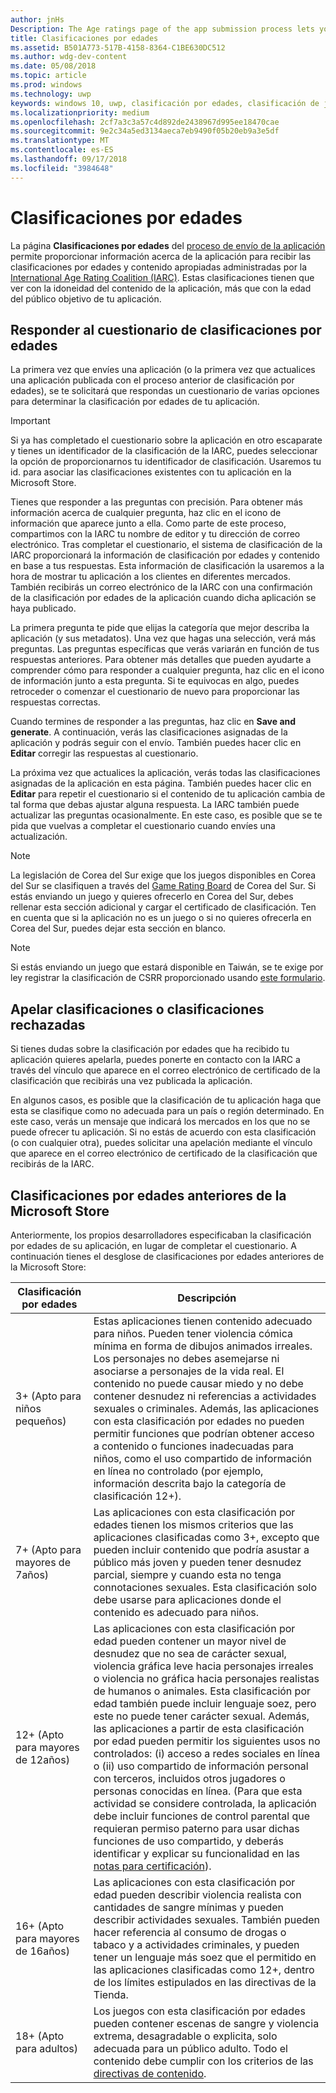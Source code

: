 ```yaml
---
author: jnHs
Description: The Age ratings page of the app submission process lets you provide information about your app so it can receive the appropriate age ratings from the International Age Ratings Coalition (IARC).
title: Clasificaciones por edades
ms.assetid: B501A773-517B-4158-8364-C1BE630DC512
ms.author: wdg-dev-content
ms.date: 05/08/2018
ms.topic: article
ms.prod: windows
ms.technology: uwp
keywords: windows 10, uwp, clasificación por edades, clasificación de juegos, iarc, clasificación, cuestionario, panel de clasificación, clasificación de contenido
ms.localizationpriority: medium
ms.openlocfilehash: 2cf7a3c3a57c4d892de2438967d995ee18470cae
ms.sourcegitcommit: 9e2c34a5ed3134aeca7eb9490f05b20eb9a3e5df
ms.translationtype: MT
ms.contentlocale: es-ES
ms.lasthandoff: 09/17/2018
ms.locfileid: "3984648"
---
```

# <a name="age-ratings"></a>Clasificaciones por edades

La página **Clasificaciones por edades** del [proceso de envío de la aplicación](app-submissions.md) permite proporcionar información acerca de la aplicación para recibir las clasificaciones por edades y contenido apropiadas administradas por la [International Age Rating Coalition (IARC)](http://go.microsoft.com/fwlink/p/?LinkId=716854). Estas clasificaciones tienen que ver con la idoneidad del contenido de la aplicación, más que con la edad del público objetivo de tu aplicación.

## <a name="answering-the-age-ratings-questionnaire"></a>Responder al cuestionario de clasificaciones por edades

La primera vez que envíes una aplicación (o la primera vez que actualices una aplicación publicada con el proceso anterior de clasificación por edades), se te solicitará que respondas un cuestionario de varias opciones para determinar la clasificación por edades de tu aplicación.

> [!IMPORTANT]
> Si ya has completado el cuestionario sobre la aplicación en otro escaparate y tienes un identificador de la clasificación de la IARC, puedes seleccionar la opción de proporcionarnos tu identificador de clasificación. Usaremos tu id. para asociar las clasificaciones existentes con tu aplicación en la Microsoft Store.

Tienes que responder a las preguntas con precisión. Para obtener más información acerca de cualquier pregunta, haz clic en el icono de información que aparece junto a ella. Como parte de este proceso, compartimos con la IARC tu nombre de editor y tu dirección de correo electrónico. Tras completar el cuestionario, el sistema de clasificación de la IARC proporcionará la información de clasificación por edades y contenido en base a tus respuestas. Esta información de clasificación la usaremos a la hora de mostrar tu aplicación a los clientes en diferentes mercados. También recibirás un correo electrónico de la IARC con una confirmación de la clasificación por edades de la aplicación cuando dicha aplicación se haya publicado.

La primera pregunta te pide que elijas la categoría que mejor describa la aplicación (y sus metadatos). Una vez que hagas una selección, verá más preguntas. Las preguntas específicas que verás variarán en función de tus respuestas anteriores. Para obtener más detalles que pueden ayudarte a comprender cómo para responder a cualquier pregunta, haz clic en el icono de información junto a esta pregunta. Si te equivocas en algo, puedes retroceder o comenzar el cuestionario de nuevo para proporcionar las respuestas correctas.

Cuando termines de responder a las preguntas, haz clic en **Save and generate**. A continuación, verás las clasificaciones asignadas de la aplicación y podrás seguir con el envío. También puedes hacer clic en **Editar** corregir las respuestas al cuestionario.

La próxima vez que actualices la aplicación, verás todas las clasificaciones asignadas de la aplicación en esta página. También puedes hacer clic en **Editar** para repetir el cuestionario si el contenido de tu aplicación cambia de tal forma que debas ajustar alguna respuesta. La IARC también puede actualizar las preguntas ocasionalmente. En este caso, es posible que se te pida que vuelvas a completar el cuestionario cuando envíes una actualización.

<span id="boards" />

> [!NOTE]
> La legislación de Corea del Sur exige que los juegos disponibles en Corea del Sur se clasifiquen a través del [Game Rating Board](http://go.microsoft.com/fwlink/p/?LinkId=228256) de Corea del Sur. Si estás enviando un juego y quieres ofrecerlo en Corea del Sur, debes rellenar esta sección adicional y cargar el certificado de clasificación. Ten en cuenta que si la aplicación no es un juego o si no quieres ofrecerla en Corea del Sur, puedes dejar esta sección en blanco.

> [!NOTE]
> Si estás enviando un juego que estará disponible en Taiwán, se te exige por ley registrar la clasificación de CSRR proporcionado usando [este formulario](https://go.microsoft.com/fwlink/?linkid=867281). 

<span id="appeal" />

## <a name="appealing-ratings-or-refused-classifications"></a>Apelar clasificaciones o clasificaciones rechazadas

Si tienes dudas sobre la clasificación por edades que ha recibido tu aplicación quieres apelarla, puedes ponerte en contacto con la IARC a través del vínculo que aparece en el correo electrónico de certificado de la clasificación que recibirás una vez publicada la aplicación.

En algunos casos, es posible que la clasificación de tu aplicación haga que esta se clasifique como no adecuada para un país o región determinado. En este caso, verás un mensaje que indicará los mercados en los que no se puede ofrecer tu aplicación. Si no estás de acuerdo con esta clasificación (o con cualquier otra), puedes solicitar una apelación mediante el vínculo que aparece en el correo electrónico de certificado de la clasificación que recibirás de la IARC.


## <a name="previous-microsoft-store-age-ratings"></a>Clasificaciones por edades anteriores de la Microsoft Store

Anteriormente, los propios desarrolladores especificaban la clasificación por edades de su aplicación, en lugar de completar el cuestionario. A continuación tienes el desglose de clasificaciones por edades anteriores de la Microsoft Store:

| Clasificación por edades                           | Descripción                            |
|--------------------------------------|----------------------------------------|
| 3+ (Apto para niños pequeños)     | Estas aplicaciones tienen contenido adecuado para niños. Pueden tener violencia cómica mínima en forma de dibujos animados irreales. Los personajes no debes asemejarse ni asociarse a personajes de la vida real. El contenido no puede causar miedo y no debe contener desnudez ni referencias a actividades sexuales o criminales. Además, las aplicaciones con esta clasificación por edades no pueden permitir funciones que podrían obtener acceso a contenido o funciones inadecuadas para niños, como el uso compartido de información en línea no controlado (por ejemplo, información descrita bajo la categoría de clasificación 12+).            |
| 7+ (Apto para mayores de 7años)   | Las aplicaciones con esta clasificación por edades tienen los mismos criterios que las aplicaciones clasificadas como 3+, excepto que pueden incluir contenido que podría asustar a público más joven y pueden tener desnudez parcial, siempre y cuando esta no tenga connotaciones sexuales. Esta clasificación solo debe usarse para aplicaciones donde el contenido es adecuado para niños.                                                                                   |
| 12+ (Apto para mayores de 12años) | Las aplicaciones con esta clasificación por edad pueden contener un mayor nivel de desnudez que no sea de carácter sexual, violencia gráfica leve hacia personajes irreales o violencia no gráfica hacia personajes realistas de humanos o animales. Esta clasificación por edad también puede incluir lenguaje soez, pero este no puede tener carácter sexual. Además, las aplicaciones a partir de esta clasificación por edad pueden permitir los siguientes usos no controlados: (i) acceso a redes sociales en línea o (ii) uso compartido de información personal con terceros, incluidos otros jugadores o personas conocidas en línea. (Para que esta actividad se considere controlada, la aplicación debe incluir funciones de control parental que requieran permiso paterno para usar dichas funciones de uso compartido, y deberás identificar y explicar su funcionalidad en las [notas para certificación](notes-for-certification.md)). |
| 16+ (Apto para mayores de 16años) | Las aplicaciones con esta clasificación por edad pueden describir violencia realista con cantidades de sangre mínimas y pueden describir actividades sexuales. También pueden hacer referencia al consumo de drogas o tabaco y a actividades criminales, y pueden tener un lenguaje más soez que el permitido en las aplicaciones clasificadas como 12+, dentro de los límites estipulados en las directivas de la Tienda.                                                                                                                           |
| 18+ (Apto para adultos)            | Los juegos con esta clasificación por edades pueden contener escenas de sangre y violencia extrema, desagradable o explicita, solo adecuada para un público adulto. Todo el contenido debe cumplir con los criterios de las [directivas de contenido](https://docs.microsoft.com/legal/windows/agreements/store-policies).                                                                                                                                                            |
